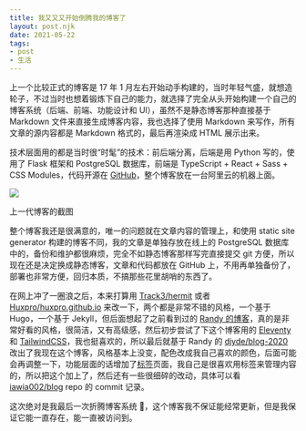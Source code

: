 ```yaml
---
title: 我又又又开始倒腾我的博客了
layout: post.njk
date: 2021-05-22
tags:
- post
- 生活
---
```


上一个比较正式的博客是 17 年 1 月左右开始动手构建的，当时年轻气盛，就想造轮子，不过当时也想着锻炼下自己的能力，就选择了完全从头开始构建一个自己的博客系统（后端、前端、功能设计和 UI），虽然不是静态博客那种直接基于 Markdown 文件来直接生成博客内容，我也选择了使用 Markdown 来写作，所有文章的源内容都是 Markdown 格式的，最后再渲染成 HTML 展示出来。

技术层面用的都是当时很“时髦”的技术：前后端分离，后端是用 Python 写的，使用了 Flask 框架和 PostgreSQL 数据库，前端是 TypeScript + React + Sass + CSS Modules，代码开源在 [GitHub](https://github.com/iawia002/Diana)，整个博客放在一台阿里云的机器上面。

![](/img/in-post/diana.jpeg)
<p class="text-center text-gray-500">上一代博客的截图</p>

整个博客我还是很满意的，唯一的问题就在文章内容的管理上，和使用 static site generator 构建的博客不同，我的文章是单独存放在线上的 PostgreSQL 数据库中的，备份和维护都很麻烦，完全不如静态博客那样写完直接提交 git 方便，所以现在还是决定换成静态博客，文章和代码都放在 GitHub 上，不用再单独备份了，部署也非常方便，回归本质，不搞那些花里胡哨的东西了。

在网上冲了一圈浪之后，本来打算用 [Track3/hermit](https://github.com/Track3/hermit) 或者 [Huxpro/huxpro.github.io](https://github.com/Huxpro/huxpro.github.io) 来改一下，两个都是非常不错的风格，一个基于 Hugo，一个基于 Jekyll，但后面想起了之前看到过的 [Randy 的博客](https://lutaonan.com)，真的是非常好看的风格，很简洁，又有高级感，然后初步尝试了下这个博客用的 [Eleventy](https://www.11ty.dev) 和 [TailwindCSS](https://tailwindcss.com)，我也挺喜欢的，所以最后就基于 Randy 的 [djyde/blog-2020](https://github.com/djyde/blog-2020) 改出了我现在这个博客，风格基本上没变，配色改成我自己喜欢的颜色，后面可能会再调整一下，功能层面的话增加了[标签](/tags)页面，我自己是很喜欢用标签来管理内容的，所以把这个加上了，然后还有一些很细碎的改动，具体可以看 [iawia002/blog](https://github.com/iawia002/blog) repo 的 commit 记录。

这次绝对是我最后一次折腾博客系统 🤥，这个博客我不保证能经常更新，但是我保证它能一直存在，能一直被访问到。
